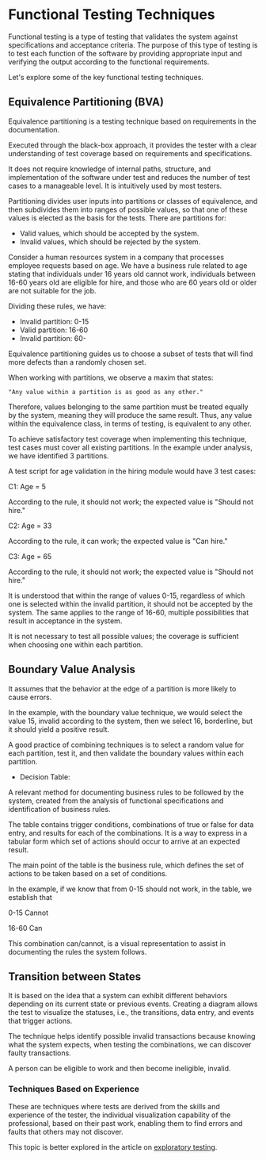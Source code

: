 # Functional Testing Techniques

Functional testing is a type of testing that validates the system against specifications and acceptance criteria. The purpose of this type of testing is to test each function of the software by providing appropriate input and verifying the output according to the functional requirements.

Let's explore some of the key functional testing techniques.

## Equivalence Partitioning (BVA)

Equivalence partitioning is a testing technique based on requirements in the documentation.

Executed through the black-box approach, it provides the tester with a clear understanding of test coverage based on requirements and specifications.

It does not require knowledge of internal paths, structure, and implementation of the software under test and reduces the number of test cases to a manageable level. It is intuitively used by most testers.

Partitioning divides user inputs into partitions or classes of equivalence, and then subdivides them into ranges of possible values, so that one of these values is elected as the basis for the tests. There are partitions for:

- Valid values, which should be accepted by the system.
- Invalid values, which should be rejected by the system.

Consider a human resources system in a company that processes employee requests based on age. We have a business rule related to age stating that individuals under 16 years old cannot work, individuals between 16-60 years old are eligible for hire, and those who are 60 years old or older are not suitable for the job.

Dividing these rules, we have:

- Invalid partition: 0-15
- Valid partition: 16-60
- Invalid partition: 60-

Equivalence partitioning guides us to choose a subset of tests that will find more defects than a randomly chosen set.

When working with partitions, we observe a maxim that states:

    "Any value within a partition is as good as any other."

Therefore, values belonging to the same partition must be treated equally by the system, meaning they will produce the same result. Thus, any value within the equivalence class, in terms of testing, is equivalent to any other.

To achieve satisfactory test coverage when implementing this technique, test cases must cover all existing partitions. In the example under analysis, we have identified 3 partitions.

A test script for age validation in the hiring module would have 3 test cases:

C1: Age = 5

According to the rule, it should not work; the expected value is "Should not hire."

C2: Age = 33

According to the rule, it can work; the expected value is "Can hire."

C3: Age = 65

According to the rule, it should not work; the expected value is "Should not hire."

It is understood that within the range of values 0-15, regardless of which one is selected within the invalid partition, it should not be accepted by the system. The same applies to the range of 16-60, multiple possibilities that result in acceptance in the system.

It is not necessary to test all possible values; the coverage is sufficient when choosing one within each partition.

## Boundary Value Analysis

It assumes that the behavior at the edge of a partition is more likely to cause errors.

In the example, with the boundary value technique, we would select the value 15, invalid according to the system, then we select 16, borderline, but it should yield a positive result.

A good practice of combining techniques is to select a random value for each partition, test it, and then validate the boundary values within each partition.

- Decision Table:

A relevant method for documenting business rules to be followed by the system, created from the analysis of functional specifications and identification of business rules.

The table contains trigger conditions, combinations of true or false for data entry, and results for each of the combinations. It is a way to express in a tabular form which set of actions should occur to arrive at an expected result.

The main point of the table is the business rule, which defines the set of actions to be taken based on a set of conditions.

In the example, if we know that from 0-15 should not work, in the table, we establish that

0-15 Cannot

16-60 Can

This combination can/cannot, is a visual representation to assist in documenting the rules the system follows.

## Transition between States

It is based on the idea that a system can exhibit different behaviors depending on its current state or previous events. Creating a diagram allows the test to visualize the statuses, i.e., the transitions, data entry, and events that trigger actions.

The technique helps identify possible invalid transactions because knowing what the system expects, when testing the combinations, we can discover faulty transactions.

A person can be eligible to work and then become ineligible, invalid.

### Techniques Based on Experience

These are techniques where tests are derived from the skills and experience of the tester, the individual visualization capability of the professional, based on their past work, enabling them to find errors and faults that others may not discover.

This topic is better explored in the article on [exploratory testing](test).
